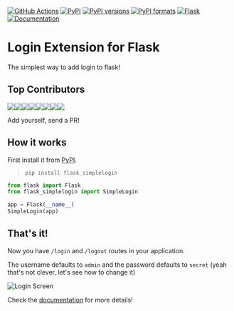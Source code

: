 [![GitHub Actions](https://github.com/flask-extensions/Flask-SimpleLogin/workflows/Tests/badge.svg)](https://github.com/flask-extensions/Flask-SimpleLogin/actions/workflows/tests.yml)
[![PyPI](https://img.shields.io/pypi/v/flask_simplelogin.svg?style=flat-square)](https://pypi.org/project/flask_simplelogin/)
[![PyPI versions](https://img.shields.io/pypi/pyversions/flask_simplelogin.svg?style=flat-square)](https://pypi.org/project/flask_simplelogin/)
[![PyPI formats](https://img.shields.io/pypi/format/flask_simplelogin.svg?style=flat-square)](https://pypi.org/project/flask_simplelogin/)
[![Flask](https://img.shields.io/badge/Flask-Extension-blue.svg?style=flat-square)](https://github.com/pallets/flask)
[![Documentation](https://readthedocs.org/projects/flask-simple-login/badge/?version=latest)](https://flask-simple-login.readthedocs.io/en/latest/?badge=latest)

# Login Extension for Flask

The simplest way to add login to flask!

## Top Contributors

[![](https://sourcerer.io/fame/cuducos/cuducos/Flask-SimpleLogin/images/0)](https://sourcerer.io/fame/cuducos/cuducos/flask_simplelogin/links/0)[![](https://sourcerer.io/fame/cuducos/cuducos/flask_simplelogin/images/1)](https://sourcerer.io/fame/cuducos/cuducos/flask_simplelogin/links/1)[![](https://sourcerer.io/fame/cuducos/cuducos/flask_simplelogin/images/2)](https://sourcerer.io/fame/cuducos/cuducos/flask_simplelogin/links/2)[![](https://sourcerer.io/fame/cuducos/cuducos/flask_simplelogin/images/3)](https://sourcerer.io/fame/cuducos/cuducos/flask_simplelogin/links/3)[![](https://sourcerer.io/fame/cuducos/cuducos/flask_simplelogin/images/4)](https://sourcerer.io/fame/cuducos/cuducos/flask_simplelogin/links/4)[![](https://sourcerer.io/fame/cuducos/cuducos/flask_simplelogin/images/5)](https://sourcerer.io/fame/cuducos/cuducos/flask_simplelogin/links/5)[![](https://sourcerer.io/fame/cuducos/cuducos/flask_simplelogin/images/6)](https://sourcerer.io/fame/cuducos/cuducos/flask_simplelogin/links/6)[![](https://sourcerer.io/fame/cuducos/cuducos/flask_simplelogin/images/7)](https://sourcerer.io/fame/cuducos/cuducos/flask_simplelogin/links/7)

Add yourself, send a PR!

## How it works

First install it from [PyPI](https://pypi.org/project/flask_simplelogin/).

> `pip install flask_simplelogin`

```python
from flask import Flask
from flask_simplelogin import SimpleLogin

app = Flask(__name__)
SimpleLogin(app)
```

## **That's it!**

Now you have `/login` and `/logout` routes in your application.

The username defaults to `admin` and the password defaults to `secret` (yeah that's not clever, let's see how to change it)

![Login Screen](/login_screen.png)

Check the [documentation](https://flask-simple-login.readthedocs.io/en/latest/?badge=latest) for more details!
